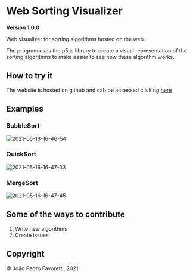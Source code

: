 # Web Sorting Visualizer

**Version 1.0.0**

Web visualizer for sorting algorithms hosted on the web.

The program uses the p5.js library to create a visual representation of the sorting algorithms to make easier to see how these algorithm works.

## How to try it
The website is hosted on github and cab be accessed clicking [here](https://joaofavoretti.github.io/WebSortingVisualizer/index.html)

## Examples

### BubbleSort 
![2021-05-16-16-46-54](https://user-images.githubusercontent.com/31491328/118410637-d4eaa900-b666-11eb-970c-24973a15a992.gif)


### QuickSort 
![2021-05-16-16-47-33](https://user-images.githubusercontent.com/31491328/118410618-bf757f00-b666-11eb-820a-fd85f5d79080.gif)

### MergeSort
![2021-05-16-16-47-45](https://user-images.githubusercontent.com/31491328/118410620-c3090600-b666-11eb-93f2-c21c936433e4.gif)


## Some of the ways to contribute
1. Write new algorithms
2. Create issues

## Copyright
© João Pedro Favoretti, 2021
